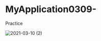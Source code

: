# MyApplication0309-
Practice

![2021-03-10 (2)](https://user-images.githubusercontent.com/75411735/110590340-00f73300-81bb-11eb-9d05-ca78b8f9a5a1.png)


